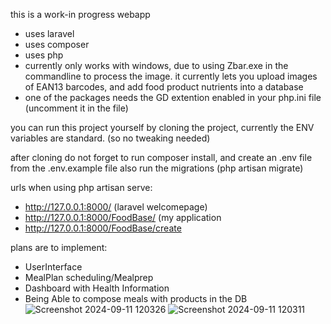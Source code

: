 
this is a work-in progress webapp
- uses laravel
- uses composer
- uses php
- currently only works with windows, due to using Zbar.exe in the commandline to process the image.
it currently lets you upload images of EAN13 barcodes, and add food product nutrients into a database
- one of the packages needs the GD extention enabled in your php.ini file (uncomment it in the file)

you can run this project yourself by cloning the project, currently the ENV variables are standard. (so no tweaking needed)

after cloning do not forget to run composer install, and create an .env file from the .env.example file
also run the migrations (php artisan migrate)

urls when using php artisan serve:
- http://127.0.0.1:8000/ (laravel welcomepage)
- http://127.0.0.1:8000/FoodBase/ (my application
- http://127.0.0.1:8000/FoodBase/create

plans are to implement:
- UserInterface
- MealPlan scheduling/Mealprep
- Dashboard with Health Information
- Being Able to compose meals with products in the DB
![Screenshot 2024-09-11 120326](https://github.com/user-attachments/assets/3fe5173a-9d60-4043-87b3-a1d18cfc0d8d)
![Screenshot 2024-09-11 120311](https://github.com/user-attachments/assets/5d35268e-5f04-4355-a4dd-bbc050f5acff)
